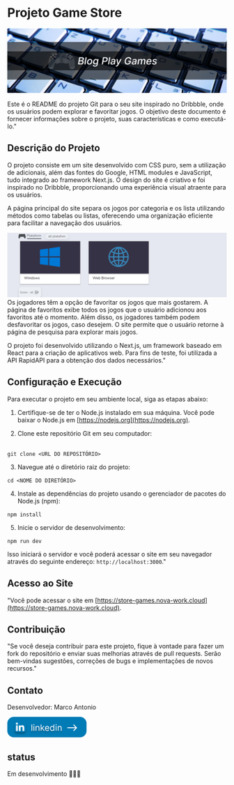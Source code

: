# Projeto Game Store

![img](/images_readme/gitImage.png)

Este é o README do projeto Git para o seu site inspirado no Dribbble, onde os usuários podem explorar e favoritar jogos. O objetivo deste documento é fornecer informações sobre o projeto, suas características e como executá-lo."

## Descrição do Projeto

O projeto consiste em um site desenvolvido com CSS puro, sem a utilização de adicionais, além das fontes do Google, HTML modules e JavaScript, tudo integrado ao framework Next.js. O design do site é criativo e foi inspirado no Dribbble, proporcionando uma experiência visual atraente para os usuários.

A página principal do site separa os jogos por categoria e os lista utilizando métodos como tabelas ou listas, oferecendo uma organização eficiente para facilitar a navegação dos usuários.

![img](/images_readme/image_readme_1.png)
Os jogadores têm a opção de favoritar os jogos que mais gostarem. A página de favoritos exibe todos os jogos que o usuário adicionou aos favoritos até o momento. Além disso, os jogadores também podem desfavoritar os jogos, caso desejem. O site permite que o usuário retorne à página de pesquisa para explorar mais jogos.

O projeto foi desenvolvido utilizando o Next.js, um framework baseado em React para a criação de aplicativos web. Para fins de teste, foi utilizada a API RapidAPI para a obtenção dos dados necessários."

## Configuração e Execução

Para executar o projeto em seu ambiente local, siga as etapas abaixo:

1. Certifique-se de ter o Node.js instalado em sua máquina. Você pode baixar o Node.js em [https://nodejs.org](https://nodejs.org).

2. Clone este repositório Git em seu computador:

```

git clone <URL DO REPOSITÓRIO>

```

3. Navegue até o diretório raiz do projeto:

```
cd <NOME DO DIRETÓRIO>
```

4. Instale as dependências do projeto usando o gerenciador de pacotes do Node.js (npm):

```
npm install
```

5. Inicie o servidor de desenvolvimento:

```
npm run dev
```

Isso iniciará o servidor e você poderá acessar o site em seu navegador através do seguinte endereço: `http://localhost:3000`."

## Acesso ao Site

"Você pode acessar o site em [https://store-games.nova-work.cloud](https://store-games.nova-work.cloud).

## Contribuição

"Se você deseja contribuir para este projeto, fique à vontade para fazer um fork do repositório e enviar suas melhorias através de pull requests. Serão bem-vindas sugestões, correções de bugs e implementações de novos recursos."

## Contato

Desenvolvedor: Marco Antonio

[![img](/images_readme/icon_get_to.png)](https://www.linkedin.com/in/marco-antonio-aa3024233)

## status

Em desenvolvimento 🚧🚧🚧
